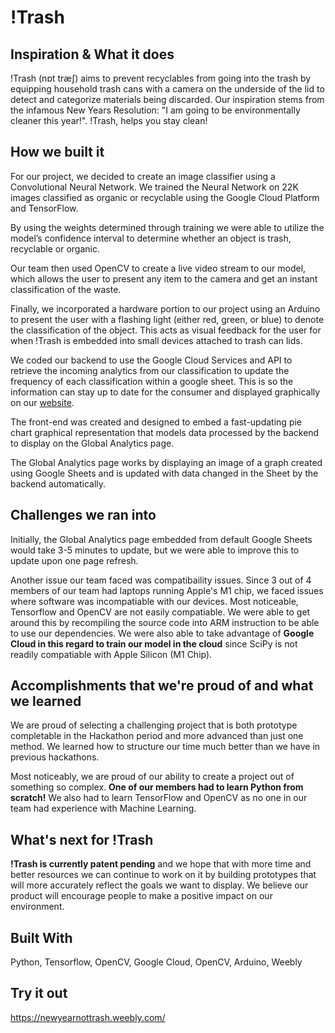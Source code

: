 # !Trash

## Inspiration & What it does

!Trash (nɒt træʃ) aims to prevent recyclables from going into the trash by equipping household trash cans with a camera on the underside of the lid to detect and categorize materials being discarded. Our inspiration stems from the infamous New Years Resolution: "I am going to be environmentally cleaner this year!". !Trash, helps you stay clean!

## How we built it

For our project, we decided to create an image classifier using a Convolutional Neural Network. We trained the Neural Network on 22K images classified as organic or recyclable using the Google Cloud Platform and TensorFlow.

By using the weights determined through training we were able to utilize the model’s confidence interval to determine whether an object is trash, recyclable or organic. 

Our team then used OpenCV to create a live video stream to our model, which allows the user to present any item to the camera and get an instant classification of the waste.

Finally, we incorporated a hardware portion to our project using an Arduino to present the user with a flashing light (either red, green, or blue) to denote the classification of the object. This acts as visual feedback for the user for when !Trash is embedded into small devices attached to trash can lids.

We coded our backend to use the Google Cloud Services and API to retrieve the incoming analytics from our classification to update the frequency of each classification within a google sheet. This is so the information can stay up to date for the consumer and displayed graphically on our [website](https://newyearnottrash.weebly.com/).

The front-end was created and designed to embed a fast-updating pie chart graphical representation that models data processed by the backend to display on the Global Analytics page.

The Global Analytics page works by displaying an image of a graph created using Google Sheets and is updated with data changed in the Sheet by the backend automatically. 

## Challenges we ran into

Initially, the Global Analytics page embedded from default Google Sheets would take 3-5 minutes to update, but we were able to improve this to update upon one page refresh.

Another issue our team faced was compatibaility issues. Since 3 out of 4 members of our team had laptops running Apple's M1 chip, we faced issues where software was incompatiable with our devices. Most noticeable, Tensorflow and OpenCV are not easily compatiable. We were able to get around this by recompiling the source code into ARM instruction to be able to use our dependencies. We were also able to take advantage of **Google Cloud in this regard to train our model in the cloud** since SciPy is not readily compatiable with Apple Silicon (M1 Chip). 

## Accomplishments that we're proud of and what we learned

We are proud of selecting a challenging project that is both prototype completable in the Hackathon period and more advanced than just one method. We learned how to structure our time much better than we have in previous hackathons.

Most noticeably, we are proud of our ability to create a project out of something so complex. **One of our members had to learn Python from scratch!** We also had to learn TensorFlow and OpenCV as no one in our team had experience with Machine Learning. 

## What's next for !Trash
**!Trash is currently patent pending** and we hope that with more time and better resources we can continue to work on it by building prototypes that will more accurately reflect the goals we want to display. We believe our product will encourage people to make a positive impact on our environment. 

## Built With
Python, Tensorflow, OpenCV, Google Cloud, OpenCV, Arduino, Weebly

## Try it out
https://newyearnottrash.weebly.com/
